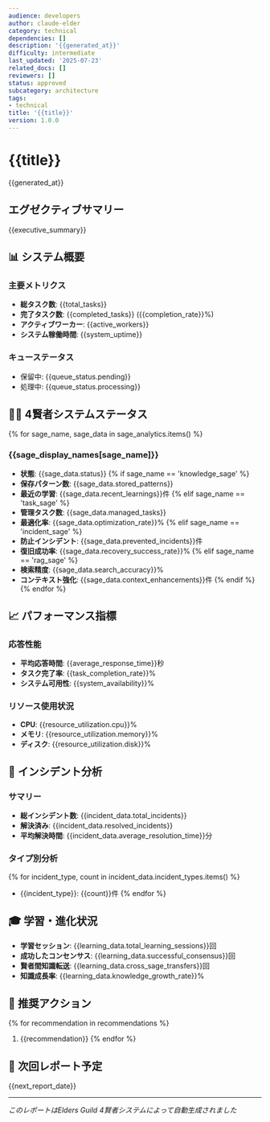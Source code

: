 ```yaml
---
audience: developers
author: claude-elder
category: technical
dependencies: []
description: '{{generated_at}}'
difficulty: intermediate
last_updated: '2025-07-23'
related_docs: []
reviewers: []
status: approved
subcategory: architecture
tags:
- technical
title: '{{title}}'
version: 1.0.0
---
```


# {{title}}

{{generated_at}}

## エグゼクティブサマリー

{{executive_summary}}

## 📊 システム概要

### 主要メトリクス
- **総タスク数**: {{total_tasks}}
- **完了タスク数**: {{completed_tasks}} ({{completion_rate}}%)
- **アクティブワーカー**: {{active_workers}}
- **システム稼働時間**: {{system_uptime}}

### キューステータス
- 保留中: {{queue_status.pending}}
- 処理中: {{queue_status.processing}}

## 🧙‍♂️ 4賢者システムステータス

{% for sage_name, sage_data in sage_analytics.items() %}
### {{sage_display_names[sage_name]}}
- **状態**: {{sage_data.status}}
{% if sage_name == 'knowledge_sage' %}
- **保存パターン数**: {{sage_data.stored_patterns}}
- **最近の学習**: {{sage_data.recent_learnings}}件
{% elif sage_name == 'task_sage' %}
- **管理タスク数**: {{sage_data.managed_tasks}}
- **最適化率**: {{sage_data.optimization_rate}}%
{% elif sage_name == 'incident_sage' %}
- **防止インシデント**: {{sage_data.prevented_incidents}}件
- **復旧成功率**: {{sage_data.recovery_success_rate}}%
{% elif sage_name == 'rag_sage' %}
- **検索精度**: {{sage_data.search_accuracy}}%
- **コンテキスト強化**: {{sage_data.context_enhancements}}件
{% endif %}
{% endfor %}

## 📈 パフォーマンス指標

### 応答性能
- **平均応答時間**: {{average_response_time}}秒
- **タスク完了率**: {{task_completion_rate}}%
- **システム可用性**: {{system_availability}}%

### リソース使用状況
- **CPU**: {{resource_utilization.cpu}}%
- **メモリ**: {{resource_utilization.memory}}%
- **ディスク**: {{resource_utilization.disk}}%

## 🚨 インシデント分析

### サマリー
- **総インシデント数**: {{incident_data.total_incidents}}
- **解決済み**: {{incident_data.resolved_incidents}}
- **平均解決時間**: {{incident_data.average_resolution_time}}分

### タイプ別分析
{% for incident_type, count in incident_data.incident_types.items() %}
- {{incident_type}}: {{count}}件
{% endfor %}

## 🎓 学習・進化状況

- **学習セッション**: {{learning_data.total_learning_sessions}}回
- **成功したコンセンサス**: {{learning_data.successful_consensus}}回
- **賢者間知識転送**: {{learning_data.cross_sage_transfers}}回
- **知識成長率**: {{learning_data.knowledge_growth_rate}}%

## 🎯 推奨アクション

{% for recommendation in recommendations %}
1. {{recommendation}}
{% endfor %}

## 📅 次回レポート予定

{{next_report_date}}

---
*このレポートはElders Guild 4賢者システムによって自動生成されました*

